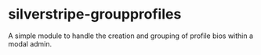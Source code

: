 silverstripe-groupprofiles
==========================

A simple module to handle the creation and grouping of profile bios within a modal admin.
